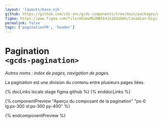 ```yaml
---
layout: 'layouts/base.njk'
github: https://github.com/cds-snc/gcds-components/tree/main/packages/web/src/components/gcds-pagination
figma: https://www.figma.com/file/mh2maMG2NBtk41k1O1UGHV/Canadian-Digital-Service%E2%80%A8---GC-Design-System?type=design&node-id=1431-4617&mode=design&t=Z9AVq2wKmGmXJc7j-0
permalink: false
tags: ['paginationFR', 'header']
---
```


# Pagination <br>`<gcds-pagination>`

_Autres noms : index de pages, navigation de pages._

La pagination est une division du contenu entre plusieurs pages liées.

{% docLinks locale stage figma github %}
{% enddocLinks %}

{% componentPreview "Aperçu du composant de la pagination" "px-0 lg:px-300 xl:px-300 py-400" %}
<gcds-pagination label="pagination simple" display="simple" previous-href="#" next-href="#" previous-label="Titre de la page" next-label="3 de 3" lang="fr">
</gcds-pagination>

<gcds-pagination label="pagination sous forme de liste" display="list" total-pages="15" current-page="9" lang="fr">
</gcds-pagination>
{% endcomponentPreview %}
